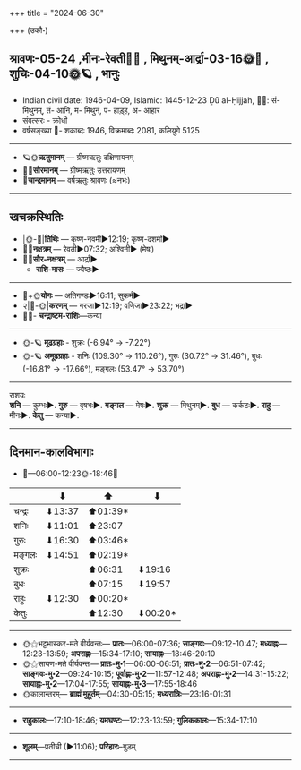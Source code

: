 +++
title = "2024-06-30"

+++
(उकौ॰)
## श्रावणः-05-24  ,मीनः-रेवती🌛🌌  ,  मिथुनम्-आर्द्रा-03-16🌞🌌  ,  शुचिः-04-10🌞🪐  , भानुः
- Indian civil date: 1946-04-09, Islamic: 1445-12-23 Ḏū al-Ḥijjah, 🌌🌞: सं- मिथुनम्, तं- आनि, म- मिथुनं, प- हाड़्ह, अ- आहार
- संवत्सरः - क्रोधी
- वर्षसङ्ख्या 🌛- शकाब्दः 1946, विक्रमाब्दः 2081, कलियुगे 5125
___________________
- 🪐🌞**ऋतुमानम्** — ग्रीष्मऋतुः दक्षिणायनम्
- 🌌🌞**सौरमानम्** — ग्रीष्मऋतुः उत्तरायणम्
- 🌛**चान्द्रमानम्** — वर्षऋतुः श्रावणः (≈नभः)
___________________


## खचक्रस्थितिः
- |🌞-🌛|**तिथिः** — कृष्ण-नवमी►12:19; कृष्ण-दशमी►  
- 🌌🌛**नक्षत्रम्** — रेवती►07:32; अश्विनी► (मेषः)  
- 🌌🌞**सौर-नक्षत्रम्** — आर्द्रा►  
  - **राशि-मासः** — ज्यैष्ठः► 
___________________
- 🌛+🌞**योगः** — अतिगण्डः►16:11; सुकर्म►  
- २|🌛-🌞|**करणम्** — गरजा►12:19; वणिजा►23:22; भद्रा►  
- 🌌🌛- **चन्द्राष्टम-राशिः**—कन्या  
___________________
- 🌞-🪐 **मूढग्रहाः** - शुक्रः (-6.94° → -7.22°)
- 🌞-🪐 **अमूढग्रहाः** - शनिः (109.30° → 110.26°), गुरुः (30.72° → 31.46°), बुधः (-16.81° → -17.66°), मङ्गलः (53.47° → 53.70°)
___________________
राशयः  
**शनि** — कुम्भः►. **गुरु** — वृषभः►. **मङ्गल** — मेषः►. **शुक्र** — मिथुनम्►. **बुध** — कर्कटः►. **राहु** — मीनः►. **केतु** — कन्या►. 
___________________


## दिनमान-कालविभागाः
- 🌅—06:00-12:23🌞-18:46🌇  

|      |⬇     |⬆     |⬇     |
|------|-----|-----|------|
|चन्द्रः|⬇13:37 |⬆01:39*|     |
|शनिः   |⬇11:01 |⬆23:07 |     |
|गुरुः  |⬇16:30 |⬆03:46*|     |
|मङ्गलः |⬇14:51 |⬆02:19*|     |
|शुक्रः |     |⬆06:31 |⬇19:16 |
|बुधः   |     |⬆07:15 |⬇19:57 |
|राहुः  |⬇12:30 |⬆00:20*|     |
|केतुः  |     |⬆12:30 |⬇00:20*|
___________________
- 🌞⚝भट्टभास्कर-मते वीर्यवन्तः— **प्रातः**—06:00-07:36; **साङ्गवः**—09:12-10:47; **मध्याह्नः**—12:23-13:59; **अपराह्णः**—15:34-17:10; **सायाह्नः**—18:46-20:10  
- 🌞⚝सायण-मते वीर्यवन्तः— **प्रातः-मु॰1**—06:00-06:51; **प्रातः-मु॰2**—06:51-07:42; **साङ्गवः-मु॰2**—09:24-10:15; **पूर्वाह्णः-मु॰2**—11:57-12:48; **अपराह्णः-मु॰2**—14:31-15:22; **सायाह्नः-मु॰2**—17:04-17:55; **सायाह्नः-मु॰3**—17:55-18:46  
- 🌞कालान्तरम्— **ब्राह्मं मुहूर्तम्**—04:30-05:15; **मध्यरात्रिः**—23:16-01:31  
___________________
- **राहुकालः**—17:10-18:46; **यमघण्टः**—12:23-13:59; **गुलिककालः**—15:34-17:10  
___________________
- **शूलम्**—प्रतीची (►11:06); **परिहारः**–गुडम्  
___________________